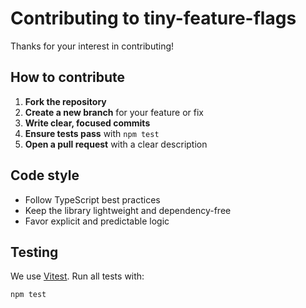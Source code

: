 # Contributing to tiny-feature-flags

Thanks for your interest in contributing!

## How to contribute

1. **Fork the repository**
2. **Create a new branch** for your feature or fix
3. **Write clear, focused commits**
4. **Ensure tests pass** with `npm test`
5. **Open a pull request** with a clear description

## Code style

- Follow TypeScript best practices
- Keep the library lightweight and dependency-free
- Favor explicit and predictable logic

## Testing

We use [Vitest](https://vitest.dev). Run all tests with:

```bash
npm test
```
